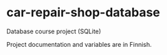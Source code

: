 # car-repair-shop-database
Database course project (SQLite)

Project documentation and variables are in Finnish.
